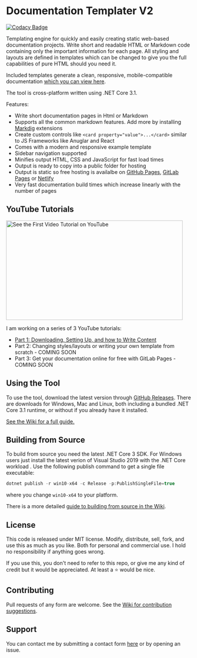 # Documentation Templater V2

[![Codacy Badge](https://app.codacy.com/project/badge/Grade/87bea31db9ff49609bf01043525fb510)](https://www.codacy.com/manual/James231/Documentation-Templater?utm_source=github.com&amp;utm_medium=referral&amp;utm_content=James231/Documentation-Templater&amp;utm_campaign=Badge_Grade)

Templating engine for quickly and easily creating static web-based documentation projects. Write short and readable HTML or Markdown code containing only the important information for each page. All styling and layouts are defined in templates which can be changed to give you the full capabilities of pure HTML should you need it.

Included templates generate a clean, responsive, mobile-compatible documentation [which you can view here](https://documentation-templater-sample.jam-es.com/).

The tool is cross-platform written using .NET Core 3.1.

Features:
*   Write short documentation pages in Html or Markdown
*   Supports all the common markdown features. Add more by installing [Markdig](https://github.com/lunet-io/markdig) extensions
*   Create custom controls like `<card property="value">...</card>` similar to JS Frameworks like Anuglar and React
*   Comes with a modern and responsive example template
*   Sidebar navigation supported
*   Minifies output HTML, CSS and JavaScript for fast load times
*   Output is ready to copy into a public folder for hosting
*   Output is static so free hosting is availalbe on [GitHub Pages](https://pages.github.com/), [GitLab Pages](https://about.gitlab.com/stages-devops-lifecycle/pages/) or [Netlify](https://www.netlify.com/)
*   Very fast documentation build times which increase linearly with the number of pages

## YouTube Tutorials

[<img width="480" height="270" alt="See the First Video Tutorial on YouTube" src="http://cdn.jam-es.com/img/documentation_templater_video_thumbnail_playable.png" target="_blank"/>](https://www.youtube.com/watch?v=wbwIauMc43Y)

I am working on a series of 3 YouTube tutorials:  
- [Part 1: Downloading, Setting Up, and how to Write Content](https://www.youtube.com/watch?v=wbwIauMc43Y)
- Part 2: Changing styles/layouts or writing your own template from scratch - COMING SOON  
- Part 3: Get your documentation online for free with GitLab Pages - COMING SOON  

## Using the Tool

To use the tool, download the latest version through [GitHub Releases](https://github.com/James231/documentation-templater/releases). There are downloads for Windows, Mac and Linux, both including a bundled .NET Core 3.1 runtime, or without if you already have it installed.

[See the Wiki for a full guide.](https://github.com/James231/Documentation-Templater/wiki)

## Building from Source

To build from source you need the latest .NET Core 3 SDK. For Windows users just install the latest verion of Visual Studio 2019 with the .NET Core workload . Use the following publish command to get a single file executable:
```C#
dotnet publish -r win10-x64 -c Release -p:PublishSingleFile=true
```
where you change `win10-x64` to your platform.

There is a more detailed [guide to building from source in the Wiki](https://github.com/James231/Documentation-Templater/wiki/10.-Building-From-Source).

## License

This code is released under MIT license. Modify, distribute, sell, fork, and use this as much as you like. Both for personal and commercial use. I hold no responsibility if anything goes wrong.

If you use this, you don't need to refer to this repo, or give me any kind of credit but it would be appreciated. At least a :star: would be nice.

## Contributing

Pull requests of any form are welcome. See the [Wiki for contribution suggestions](https://github.com/James231/Documentation-Templater/wiki/11.-Welcome-Contributions).

## Support

You can contact me by submitting a contact form [here](https://jam-es.com) or by opening an issue.
